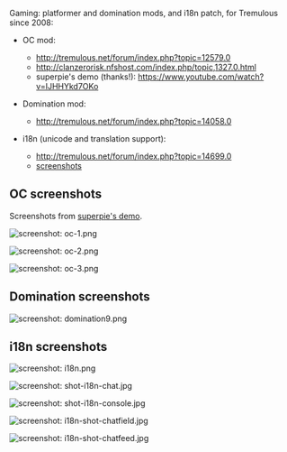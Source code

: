 Gaming: platformer and domination mods, and i18n patch, for Tremulous since 2008:

* OC mod:
  * http://tremulous.net/forum/index.php?topic=12579.0
  * http://clanzerorisk.nfshost.com/index.php/topic,1327.0.html 
  * superpie's demo (thanks!): https://www.youtube.com/watch?v=IJHHYkd7OKo

* Domination mod:
  * http://tremulous.net/forum/index.php?topic=14058.0

* i18n (unicode and translation support):
  * http://tremulous.net/forum/index.php?topic=14699.0
  * [screenshots](docs/screenshots/i18n/screenshots.md)

## OC screenshots

Screenshots from [superpie's demo](https://www.youtube.com/watch?v=IJHHYkd7OKo).

![screenshot: oc-1.png](screenshots/oc/oc-1.png)

![screenshot: oc-2.png](screenshots/oc/oc-2.png)

![screenshot: oc-3.png](screenshots/oc/oc-3.png)

## Domination screenshots

![screenshot: domination9.png](screenshots/domination/domination9.png)

## i18n screenshots

![screenshot: i18n.png](screenshots/i18n/i18n.png)

![screenshot: shot-i18n-chat.jpg](screenshots/i18n/shot-i18n-chat.jpg)

![screenshot: shot-i18n-console.jpg](screenshots/i18n/shot-i18n-console.jpg)

![screenshot: i18n-shot-chatfield.jpg](screenshots/i18n/i18n-shot-chatfield.jpg)

![screenshot: i18n-shot-chatfeed.jpg](screenshots/i18n/i18n-shot-chatfeed.jpg)
